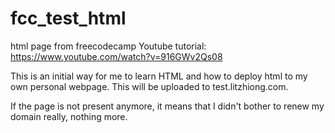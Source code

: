 # fcc_test_html
html page from freecodecamp Youtube tutorial: https://www.youtube.com/watch?v=916GWv2Qs08

This is an initial way for me to learn HTML and how to deploy html to my own personal webpage. This will be uploaded to test.litzhiong.com.

If the page is not present anymore, it means that I didn't bother to renew my domain really, nothing more.